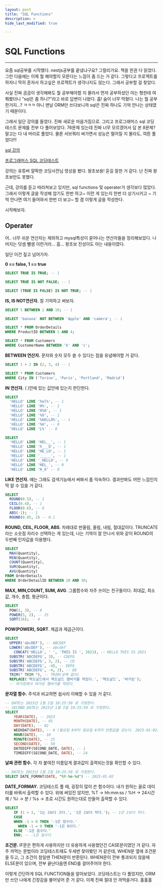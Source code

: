 ```yaml
---
layout: post
title: "SQL Functions"
description: >
hide_last_modified: true

---
```


# SQL Functions

---

 요즘 sql공부를 시작했다. nestjs공부를 끝냈냐구요? 그럴리가요. 책을 한권 다 읽었다. 그런 다음에는 이제 뭘 해야할지 모른다는 느낌이 좀 드는 거 같다. 그렇다고 프로젝트를 하자니 딱히 혼자서 하고싶은 프로젝트가 생각나지도 않는다. 그래서 공부할 걸 찾았다.

사실 진짜 곰곰이 생각해봐도 뭘 공부해야할 지 몰라서 먼저 공부하셨던 아는 형한테 여쭤봤더니 "sql은 좀 하니?"라고 바로 답변이 나왔다. 흡! 숨이 너무 막혔다. 나는 뭘 공부한거지...? ㅋㅋㅋ 아니 맨날 ORM만 쓰다보니까 sql은 진짜 하나도 기억 안나는 상태였기 때문이다. 

그래서 일단 강의를 들었다. 진짜 새로운 마음가짐으로. 그리고 프로그래머스 sql 코딩테스트 문제를 전부 다 풀어보았다. 76문제 있는데 진짜 너무 모르겠어서 답 본 8문제? 말고는 다 내 머리로 풀었다. 물론 서브쿼리 써가면서 성능은 떨어질 지 몰라도, 여튼 풀었다!!!

[sql 강의]

[프로그래머스 SQL 코딩테스트]

[sql 강의]: https://www.youtube.com/watch?v=dgpBXNa9vJc&amp;t=716s

[프로그래머스 SQL 코딩테스트]: https://school.programmers.co.kr/learn/challenges?order=acceptance_desc&amp;languages=mysql

강의는 유튜버 얄팍한 코딩사전님 영상을 봤다. 왕초보용! 듣길 잘한 거 같다. 난 진짜 왕초보만도 못했다.

근데, 강의를 듣고 따라쳐보고 있지만, sql functions 및 operater가 생각보다 많았다. 그래서 이렇게 글을 작성해 암기도 한번 하고~ 이런 게 있는지 한번 더 상기시키고 ~ 기억 안나면 여기 들어와서 한번 더 보고~ 할 겸 이렇게 글을 작성한다.

시작해보자.

## Operater

어.. 너무 쉬운 연산자는 제외하고 mysql특성이 묻어나는 연산자들을 정리해보았다. 나머지는 덧셈 뺄셈 이런거라... 흠... 왕초보 진성이도 아는 내용이였다.

일단 이건 짚고 넘어가자.

**0 == false, 1 == true**

```sql
SELECT TRUE IS TRUE; -- 1

SELECT TRUE IS NOT FALSE; -- 1

SELECT (TRUE IS FALSE) IS NOT TRUE; -- 1
```

**IS, IS NOT연산자.** 
잘 기억하고 써보자.

```sql
SELECT 5 BETWEEN 1 AND 10; -- 1

SELECT 'banana' NOT BETWEEN 'Apple' AND 'camera'; -- 1

SELECT * FROM OrderDetails
WHERE ProductID BETWEEN 1 AND 4;

SELECT * FROM Customers
WHERE CustomerName BETWEEN 'b' AND 'c';
```

**BETWEEN 연산자.** 
문자와 숫자 모두 쓸 수 있다는 점을 유념해야할 거 같다.

```sql
SELECT 1 + 2 IN (2, 3, 4) -- 1

SELECT * FROM Customers
WHERE City IN ('Torino', 'Paris', 'Portland', 'Madrid') 
```

**IN 연산자.**
( )안에 있는 값안에 있는지 판단한다.

```sql
SELECT
  'HELLO' LIKE 'hel%', -- 1
  'HELLO' LIKE 'H%', -- 1
  'HELLO' LIKE 'H%O', -- 1
  'HELLO' LIKE '%O', -- 1
  'HELLO' LIKE '%HELLO%', -- 1
  'HELLO' LIKE '%H', -- 0
  'HELLO' LIKE 'L%' -- 0

SELECT
  'HELLO' LIKE 'HEL__', -- 1
  'HELLO' LIKE 'h___O', -- 1
  'HELLO' LIKE 'HE_LO', -- 1
  'HELLO' LIKE '_____', -- 1
  'HELLO' LIKE '_HELLO', -- 0
  'HELLO' LIKE 'HEL_', -- 0
  'HELLO' LIKE 'H_O' -- 0
```

**LIKE 연산자.**
얘는 그래도 검색기능에서 써봐서 좀 익숙하다. 결과만봐도 어떤 느낌인지 딱 알 수 있을 거 같다.

```sql
SELECT 
  ROUND(0.5), -- 1
  CEIL(0.4), -- 1
  FLOOR(0.6), -- 0
  ABS(-1); -- 1
  ROUND(0.05, 2) -- 0.1
```

**ROUND, CEIL, FLOOR, ABS**.
차례대로 반올림, 올림, 내림, 절대값이다.
TRUNCATE라는 소숫점 자리수 선택하는 게 있는데, 나는 기억이 잘 안나서 위와 같이 ROUND의 두번째 인자값을 이용했다.

```sql
SELECT
  MAX(Quantity),
  MIN(Quantity),
  COUNT(Quantity),
  SUM(Quantity),
  AVG(Quantity)
FROM OrderDetails
WHERE OrderDetailID BETWEEN 20 AND 30;
```

**MAX, MIN,COUNT, SUM, AVG**.
그룹함수와 자주 쓰이는 친구들이다. 최대값, 최소값, 개수, 총합, 평균이다.

```sql
SELECT
  POW(2, 3), -- 8
  POWER(5, 2), -- 25
  SQRT(16); -- 4
```

**POW(POWER), SQRT**.
제곱과 제곱근이다.

```sql
SELECT
  UPPER('abcDEF'), -- ABCDEF
  LOWER('abcDEF'), -- abcdef
	CONCAT('HELLO', ' ', 'THIS IS ', 2021), -- HELLO THIS IS 2021
  SUBSTR('ABCDEFG', 3), -- CDEFG
  SUBSTR('ABCDEFG', 3, 2), -- CD
  SUBSTR('ABCDEFG', -4), -- DEFG
  SUBSTR('ABCDEFG', -4, 2), -- DE
  TRIM(" TRIM "), -- TRIM(공백 없이)
  REPLACE('맥도날드에서 맥도날드 햄버거를 먹었다.', '맥도날드', '버거킹');
  -- 버거킹에서 버거킹 햄버거를 먹었다.
```

**문자열 함수.** 
주석과 비교하면 쉽사리 이해할 수 있을 거 같다.



```sql
-- DATE는 2023년 1월 2일 10:25:50 로 가정한다. 
-- SECOND_DATE는 2023년 1월 3일 10:25:50 로 가정한다. 
SELECT 
	YEAR(DATE), -- 2023
	MONTH(DATE), -- 01
	DAY(DATE), -- 02
	WEEKDAT(DATE), -- 0 (월요일 0부터 일요일 6까지 반환값을 갖는다. 2023-01-02는 월요일)
	HOUR(DATE), -- 10
	MINUTE(DATE), -- 25
	SECOND(DATE), -- 50
	DATEDIFF(SECOND_DATE, DATE), -- 1
	TIMEDIFF(SECOND_DATE, DATE), -- 24
```

**날짜 관련 함수.**
각 자 붙여진 이름답게 결과값이 출력되는것을 확인할 수 있다.

```sql
-- DATE는 2023년 1월 2일 10:25:50 로 가정한다. 
SELECT DATE_FORMAT(DATE, "%Y-%m-%d") -- 2023-01-02
```

**DATE_FORMAY.**
코딩테스트 풀 때, 굉장히 많이 쓴 함수이다. 내가 원하는 꼴로 데이터를 바꿔서 출력할 수 있다.
위에 써있진 않지만, %T -> hh:mm:ss / %H -> 24시간제 / %i -> 분 / %s -> 초로 시간도 원하는대로 만들어 출력할 수 있다.

```sql
SELECT 
	IF (1 > 2, '1는 2보다 크다.', '1은 2보다 작다.'); -- 1은 2보다 작다.
	CASE
  	WHEN -1 > 0 THEN '-1은 양수다.'
	  WHEN -1 = 0 THEN '-1은 0이다.'
  	ELSE '-1은 음수다.'
	END; -- -1은 음수다
```

**조건문.**
IF문은 편하게 사용하지만 더 유용하게 사용했던건 CASE문이였던 거 같다. 자주 까먹는 문법이라 코딩테스트때도 두세번 찾아봤던 거 같은데, WHEN문 옆에 조건문을 두고, 그 조건이 참일땐 THEN문이 반환된다. WHEN문이 전부 통과되지 않을때 ELSE문이 있으며, 전부 끝난다음엔 END를 걸어주어야 한다.



이렇게 간단하게 SQL FUNCTION들을 알아보았다. 코딩테스트는 다 풀었지만, ORM만 쓰던 나에게 긴장감을 불어넣어 준 거 같다. 이제 진짜 절대 안 까먹을거다. 홀홀홀


